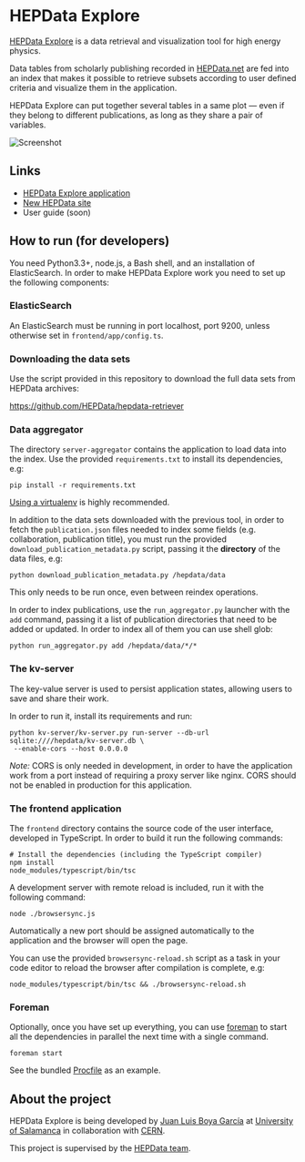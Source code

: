 # HEPData Explore

[HEPData Explore](http://hepdata.rufian.eu/) is a data retrieval and visualization tool for high energy physics.

Data tables from scholarly publishing recorded in [HEPData.net](http://hepdata.net) are fed into an index that makes it possible to retrieve subsets according to user defined criteria and visualize them in the application.

HEPData Explore can put together several tables in a same plot — even if they belong to different publications, as long as they share a pair of variables.

![Screenshot](http://i.imgur.com/JPApPJa.png)

## Links

* [HEPData Explore application](http://hepdata.rufian.eu/)
* [New HEPData site](https://hepdata.net/)
* User guide (soon)

## How to run (for developers)

You need Python3.3+, node.js, a Bash shell, and an installation of ElasticSearch. In order to make HEPData Explore work you need to set up the following components:

### ElasticSearch

An ElasticSearch must be running in port localhost, port 9200, unless otherwise set in `frontend/app/config.ts`.

### Downloading the data sets

Use the script provided in this repository to download the full data sets from HEPData archives:

https://github.com/HEPData/hepdata-retriever

### Data aggregator

The directory ``server-aggregator`` contains the application to load data into the index. Use the provided ``requirements.txt`` to install its dependencies, e.g:

    pip install -r requirements.txt

[Using a virtualenv](http://docs.python-guide.org/en/latest/dev/virtualenvs/) is highly recommended.

In addition to the data sets downloaded with the previous tool, in order to fetch the `publication.json` files needed to index some fields (e.g. collaboration, publication title), you must run the provided `download_publication_metadata.py` script, passing it the **directory** of the data files, e.g:

    python download_publication_metadata.py /hepdata/data

This only needs to be run once, even between reindex operations.

In order to index publications, use the `run_aggregator.py` launcher with the `add` command, passing it a list of publication directories that need to be added or updated. In order to index all of them you can use shell glob:

    python run_aggregator.py add /hepdata/data/*/*

### The kv-server

The key-value server is used to persist application states, allowing users to save and share their work.

In order to run it, install its requirements and run:

    python kv-server/kv-server.py run-server --db-url sqlite:////hepdata/kv-server.db \
     --enable-cors --host 0.0.0.0

*Note:* CORS is only needed in development, in order to have the application work from a port instead of requiring a proxy server like nginx. CORS should not be enabled in production for this application.

### The frontend application

The `frontend` directory contains the source code of the user interface, developed in TypeScript. In order to build it run the following commands:

    # Install the dependencies (including the TypeScript compiler)
    npm install
    node_modules/typescript/bin/tsc

A development server with remote reload is included, run it with the following command:

    node ./browsersync.js

Automatically a new port should be assigned automatically to the application and the browser will open the page.

You can use the provided `browsersync-reload.sh` script as a task in your code editor to reload the browser after compilation is complete, e.g:

    node_modules/typescript/bin/tsc && ./browsersync-reload.sh

### Foreman

Optionally, once you have set up everything, you can use [foreman](https://ddollar.github.io/foreman/) to start all the dependencies in parallel the next time with a single command.

    foreman start

 See the bundled [Procfile](Procfile) as an example.

## About the project

HEPData Explore is being developed by [Juan Luis Boya García](http://ntrrgc.me/) at [University of Salamanca](http://www.usal.es/) in collaboration with [CERN](http://home.cern/).

This project is supervised by the [HEPData team](https://hepdata.net/about).
